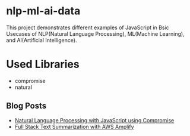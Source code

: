 # nlp-ml-ai-data

This project demonstrates different examples of JavaScript in Bsic Usecases of NLP(Natural Language Processing), ML(Machine Learning), and AI(Artificial Intelligence).

# Used Libraries
- compromise
- natural

## Blog Posts
- [Natural Language Processing with JavaScript using Compromise](https://blog.thesourcepedia.org/natural-language-processing-with-javascript-using-compromise)
- [Full Stack Text Summarization with AWS Amplify](https://blog.thesourcepedia.org/aws-amplify-all-in-one-framework-that-you-need)
